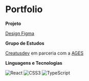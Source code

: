# Portfolio


**Projeto**

[Design Figma](https://www.figma.com/design/CTEmcmdTT0hb5yqJvRqR6e/Portfolio_Design?node-id=0-1&node-type=canvas&t=sYqlnepMAQpphV3X-0)


**Grupo de Estudos**

[Creatusdev](https://www.linkedin.com/company/creatusdev/about/) em parceria com a [AGES](https://www.ages.pucrs.br/)



**Linguagens e Tecnologias** 

![React](https://img.shields.io/badge/react-%2320232a.svg?style=for-the-badge&logo=react&logoColor=%2361DAFB)
![CSS3](https://img.shields.io/badge/css3-%231572B6.svg?style=for-the-badge&logo=css3&logoColor=white)
![TypeScript](https://img.shields.io/badge/typescript-%23007ACC.svg?style=for-the-badge&logo=typescript&logoColor=white)
